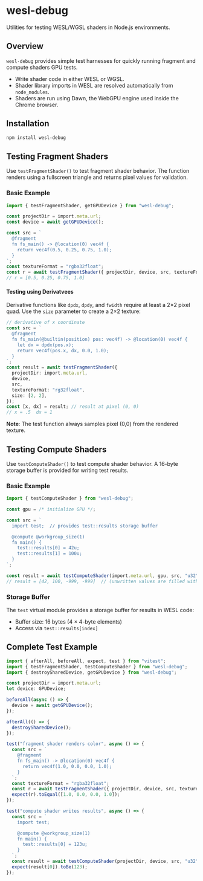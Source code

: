 # wesl-debug

Utilities for testing WESL/WGSL shaders in Node.js environments.

## Overview

`wesl-debug` provides simple test harnesses 
for quickly running fragment and compute shaders GPU
tests.

* Write shader code in either WESL or WGSL.
* Shader library imports in WESL are 
  resolved automatically from `node_modules`. 
* Shaders are run using Dawn,
  the WebGPU engine used inside the Chrome browser.

## Installation

```bash
npm install wesl-debug
```

## Testing Fragment Shaders

Use `testFragmentShader()` to test fragment shader behavior.
The function renders using a fullscreen triangle and returns pixel values for validation.

### Basic Example

```typescript
import { testFragmentShader, getGPUDevice } from "wesl-debug";

const projectDir = import.meta.url;
const device = await getGPUDevice();

const src = `
  @fragment
  fn fs_main() -> @location(0) vec4f {
    return vec4f(0.5, 0.25, 0.75, 1.0);
  }
`;
const textureFormat = "rgba32float";
const r = await testFragmentShader({ projectDir, device, src, textureFormat });
// r = [0.5, 0.25, 0.75, 1.0]
```

#### Testing using Derivatvees 
Derivative functions like `dpdx`, `dpdy`, and `fwidth`
require at least a 2×2 pixel quad.
Use the `size` parameter to create a 2×2 texture:

```typescript
// derivative of x coordinate
const src = `
  @fragment
  fn fs_main(@builtin(position) pos: vec4f) -> @location(0) vec4f {
    let dx = dpdx(pos.x);
    return vec4f(pos.x, dx, 0.0, 1.0);
  }
`;
const result = await testFragmentShader({
  projectDir: import.meta.url,
  device,
  src,
  textureFormat: "rg32float",
  size: [2, 2],
});
const [x, dx] = result; // result at pixel (0, 0)
// x = .5  dx = 1
```

**Note**: The test function always samples pixel (0,0) from the rendered texture. 

## Testing Compute Shaders

Use `testComputeShader()` to test compute shader behavior. A 16-byte storage buffer is provided for writing test results.

### Basic Example

```typescript
import { testComputeShader } from "wesl-debug";

const gpu = /* initialize GPU */;

const src = `
  import test;  // provides test::results storage buffer

  @compute @workgroup_size(1)
  fn main() {
    test::results[0] = 42u;
    test::results[1] = 100u;
  }
`;

const result = await testComputeShader(import.meta.url, gpu, src, "u32");
// result = [42, 100, -999, -999]  // (unwritten values are filled with -999)
```

### Storage Buffer

The `test` virtual module provides a storage buffer for results in WESL code:
- Buffer size: 16 bytes (4 × 4-byte elements)
- Access via `test::results[index]`

## Complete Test Example

```typescript
import { afterAll, beforeAll, expect, test } from "vitest";
import { testFragmentShader, testComputeShader } from "wesl-debug";
import { destroySharedDevice, getGPUDevice } from "wesl-debug";

const projectDir = import.meta.url;
let device: GPUDevice;

beforeAll(async () => {
  device = await getGPUDevice();
});

afterAll(() => {
  destroySharedDevice();
});

test("fragment shader renders color", async () => {
  const src = `
    @fragment
    fn fs_main() -> @location(0) vec4f {
      return vec4f(1.0, 0.0, 0.0, 1.0);
    }
  `;
  const textureFormat = "rgba32float";
  const r = await testFragmentShader({ projectDir, device, src, textureFormat });
  expect(r).toEqual([1.0, 0.0, 0.0, 1.0]);
});

test("compute shader writes results", async () => {
  const src = `
    import test;

    @compute @workgroup_size(1)
    fn main() {
      test::results[0] = 123u;
    }
  `;
  const result = await testComputeShader(projectDir, device, src, "u32");
  expect(result[0]).toBe(123);
});
```